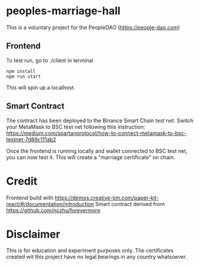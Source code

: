 # peoples-marriage-hall

This is a voluntary project for the PeopleDAO (https://people-dao.com)

## Frontend

To test run, go to ./client in terminal
```
npm install
npm run start
```

This will spin up a localhost. 

## Smart Contract
The contract has been deployed to the Binance Smart Chain test net. Switch your MetaMask to BSC test net following this instruction: https://medium.com/spartanprotocol/how-to-connect-metamask-to-bsc-testnet-7d89c111ab2

Once the frontend is running locally and wallet connected to BSC test net, you can now test it. This will create a "marriage certificate" on chain. 


# Credit
Frontend build with https://demos.creative-tim.com/paper-kit-react/#/documentation/introduction
Smart contract derived from https://github.com/nczhu/forevermore

# Disclaimer
This is for education and experiment purposes only. The certificates created wit this project have no legal bearings in any country whatsoever. 
